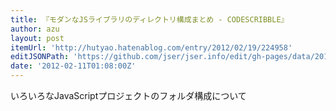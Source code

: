 ```yaml
---
title: 『モダンなJSライブラリのディレクトリ構成まとめ - CODESCRIBBLE』
author: azu
layout: post
itemUrl: 'http://hutyao.hatenablog.com/entry/2012/02/19/224958'
editJSONPath: 'https://github.com/jser/jser.info/edit/gh-pages/data/2012/02/index.json'
date: '2012-02-11T01:08:00Z'
---
```

いろいろなJavaScriptプロジェクトのフォルダ構成について
